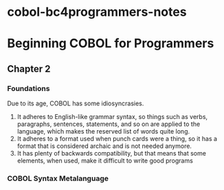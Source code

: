 # cobol-bc4programmers-notes
# Beginning COBOL for Programmers
## Chapter 2
### Foundations
Due to its age, COBOL has some idiosyncrasies.
1. It adheres to English-like grammar syntax, so things such as verbs, paragraphs, sentences, statements, and so on are applied to the language, which makes the reserved list of words quite long.
2. It adheres to a format used when punch cards were a thing, so it has a format that is considered archaic and is not needed anymore.
3. It has plenty of backwards compatibility, but that means that some elements, when used, make it difficult to write good programs

### COBOL Syntax Metalanguage
